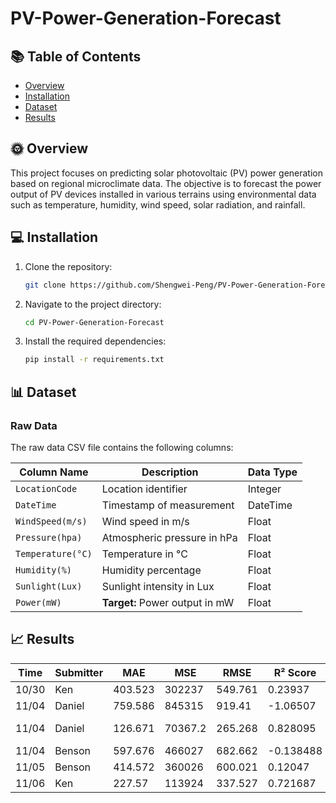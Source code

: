 # PV-Power-Generation-Forecast

## 📚 Table of Contents
- [Overview](#Overview)
- [Installation](#Installation)
- [Dataset](#Dataset)
- [Results](#Results)

## 🌞 Overview
This project focuses on predicting solar photovoltaic (PV) power generation based on regional microclimate data. The objective is to forecast the power output of PV devices installed in various terrains using environmental data such as temperature, humidity, wind speed, solar radiation, and rainfall.

## 💻 Installation
1. Clone the repository:
    ```sh
    git clone https://github.com/Shengwei-Peng/PV-Power-Generation-Forecast.git
    ```
2. Navigate to the project directory:
    ```sh
    cd PV-Power-Generation-Forecast
    ```
3. Install the required dependencies:
    ```sh
    pip install -r requirements.txt
    ```

## 📊 Dataset
### Raw Data
The raw data CSV file contains the following columns:

| **Column Name**       | **Description**                                  | **Data Type** |
| --------------------- | ------------------------------------------------ | ------------- |
| `LocationCode`        | Location identifier                              | Integer       |
| `DateTime`            | Timestamp of measurement                         | DateTime      |
| `WindSpeed(m/s)`      | Wind speed in m/s                                | Float         |
| `Pressure(hpa)`       | Atmospheric pressure in hPa                      | Float         |
| `Temperature(°C)`     | Temperature in °C                                | Float         |
| `Humidity(%)`         | Humidity percentage                              | Float         |
| `Sunlight(Lux)`       | Sunlight intensity in Lux                        | Float         |
| `Power(mW)`           | **Target:** Power output in mW                   | Float         |

## 📈 Results

| Time  | Submitter | MAE     | MSE     | RMSE    | R² Score   | Note         |
| ----- | --------- | ------- | ------- | ------- | ---------- | ------------ |
| 10/30 | Ken       | 403.523 | 302237  | 549.761 |    0.23937 |              |
| 11/04 | Daniel    | 759.586 | 845315  | 919.41  |   -1.06507 |              |
| 11/04 | Daniel    | 126.671 | 70367.2 | 265.268 |   0.828095 | Previous day |
| 11/04 | Benson    | 597.676 | 466027  | 682.662 |  -0.138488 |              |
| 11/05 | Benson    | 414.572 | 360026  | 600.021 |    0.12047 |              |
| 11/06 | Ken       |  227.57 | 113924  | 337.527 |   0.721687 |              |